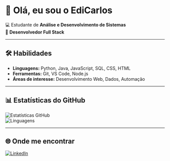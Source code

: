 # 👋 Olá, eu sou o EdiCarlos  

💻 Estudante de **Análise e Desenvolvimento de Sistemas**  
🚀 **Desenvolvedor Full Stack**    

---

## 🛠️ Habilidades  
- **Linguagens:** Python, Java, JavaScript, SQL, CSS, HTML 
- **Ferramentas:** Git, VS Code, Node.js  
- **Áreas de interesse:** Desenvolvimento Web, Dados, Automação  

---

## 📊 Estatísticas do GitHub  
![Estatísticas GitHub](https://github-readme-stats.vercel.app/api?username=ediicarllos&show_icons=true&theme=tokyonight)  
![Linguagens](https://github-readme-stats.vercel.app/api/top-langs/?username=ediicarllos&layout=compact&theme=tokyonight)  

---

## 🌐 Onde me encontrar  
[![LinkedIn](https://img.shields.io/badge/LinkedIn-Perfil-blue?logo=linkedin&logoColor=white)](https://www.linkedin.com/in/ediicarlos)

